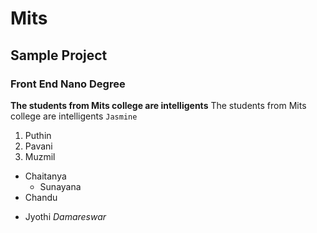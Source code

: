 # Mits
## Sample Project
### Front End Nano Degree
**The students from Mits college are intelligents**
The students from Mits college are intelligents
`Jasmine`
1. Puthin
2. Pavani
3. Muzmil
  - Chaitanya
    - Sunayana
  - Chandu
  + Jyothi
  _Damareswar_
